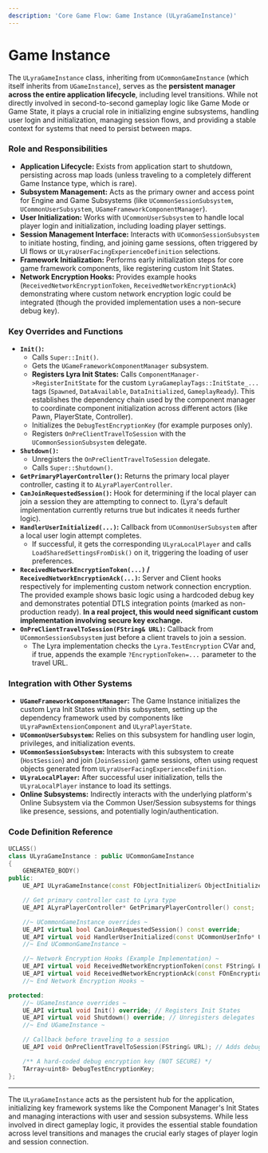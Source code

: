 ```yaml
---
description: 'Core Game Flow: Game Instance (ULyraGameInstance)'
---
```


# Game Instance

The `ULyraGameInstance` class, inheriting from `UCommonGameInstance` (which itself inherits from `UGameInstance`), serves as the **persistent manager across the entire application lifecycle**, including level transitions. While not directly involved in second-to-second gameplay logic like Game Mode or Game State, it plays a crucial role in initializing engine subsystems, handling user login and initialization, managing session flows, and providing a stable context for systems that need to persist between maps.

### Role and Responsibilities

* **Application Lifecycle:** Exists from application start to shutdown, persisting across map loads (unless traveling to a completely different Game Instance type, which is rare).
* **Subsystem Management:** Acts as the primary owner and access point for Engine and Game Subsystems (like `UCommonSessionSubsystem`, `UCommonUserSubsystem`, `UGameFrameworkComponentManager`).
* **User Initialization:** Works with `UCommonUserSubsystem` to handle local player login and initialization, including loading player settings.
* **Session Management Interface:** Interacts with `UCommonSessionSubsystem` to initiate hosting, finding, and joining game sessions, often triggered by UI flows or `ULyraUserFacingExperienceDefinition` selections.
* **Framework Initialization:** Performs early initialization steps for core game framework components, like registering custom Init States.
* **Network Encryption Hooks:** Provides example hooks (`ReceivedNetworkEncryptionToken`, `ReceivedNetworkEncryptionAck`) demonstrating where custom network encryption logic could be integrated (though the provided implementation uses a non-secure debug key).

### Key Overrides and Functions

* **`Init()`:**
  * Calls `Super::Init()`.
  * Gets the `UGameFrameworkComponentManager` subsystem.
  * **Registers Lyra Init States:** Calls `ComponentManager->RegisterInitState` for the custom `LyraGameplayTags::InitState_...` tags (`Spawned`, `DataAvailable`, `DataInitialized`, `GameplayReady`). This establishes the dependency chain used by the component manager to coordinate component initialization across different actors (like Pawn, PlayerState, Controller).
  * Initializes the `DebugTestEncryptionKey` (for example purposes only).
  * Registers `OnPreClientTravelToSession` with the `UCommonSessionSubsystem` delegate.
* **`Shutdown()`:**
  * Unregisters the `OnPreClientTravelToSession` delegate.
  * Calls `Super::Shutdown()`.
* **`GetPrimaryPlayerController()`:** Returns the primary local player controller, casting it to `ALyraPlayerController`.
* **`CanJoinRequestedSession()`:** Hook for determining if the local player can join a session they are attempting to connect to. (Lyra's default implementation currently returns true but indicates it needs further logic).
* **`HandlerUserInitialized(...)`:** Callback from `UCommonUserSubsystem` after a local user login attempt completes.
  * If successful, it gets the corresponding `ULyraLocalPlayer` and calls `LoadSharedSettingsFromDisk()` on it, triggering the loading of user preferences.
* **`ReceivedNetworkEncryptionToken(...)` / `ReceivedNetworkEncryptionAck(...)`:** Server and Client hooks respectively for implementing custom network connection encryption. The provided example shows basic logic using a hardcoded debug key and demonstrates potential DTLS integration points (marked as non-production ready). **In a real project, this would need significant custom implementation involving secure key exchange.**
* **`OnPreClientTravelToSession(FString& URL)`:** Callback from `UCommonSessionSubsystem` just before a client travels to join a session.
  * The Lyra implementation checks the `Lyra.TestEncryption` CVar and, if true, appends the example `?EncryptionToken=...` parameter to the travel URL.

### Integration with Other Systems

* **`UGameFrameworkComponentManager`:** The Game Instance initializes the custom Lyra Init States within this subsystem, setting up the dependency framework used by components like `ULyraPawnExtensionComponent` and `ULyraPlayerState`.
* **`UCommonUserSubsystem`:** Relies on this subsystem for handling user login, privileges, and initialization events.
* **`UCommonSessionSubsystem`:** Interacts with this subsystem to create (`HostSession`) and join (`JoinSession`) game sessions, often using request objects generated from `ULyraUserFacingExperienceDefinition`.
* **`ULyraLocalPlayer`:** After successful user initialization, tells the `ULyraLocalPlayer` instance to load its settings.
* **Online Subsystems:** Indirectly interacts with the underlying platform's Online Subsystem via the Common User/Session subsystems for things like presence, sessions, and potentially login/authentication.

### Code Definition Reference

```cpp
UCLASS()
class ULyraGameInstance : public UCommonGameInstance
{
	GENERATED_BODY()
public:
	UE_API ULyraGameInstance(const FObjectInitializer& ObjectInitializer = FObjectInitializer::Get());

	// Get primary controller cast to Lyra type
	UE_API ALyraPlayerController* GetPrimaryPlayerController() const;

	//~ UCommonGameInstance overrides ~
	UE_API virtual bool CanJoinRequestedSession() const override;
	UE_API virtual void HandlerUserInitialized(const UCommonUserInfo* UserInfo, bool bSuccess, FText Error, ECommonUserPrivilege RequestedPrivilege, ECommonUserOnlineContext OnlineContext) override;
	//~ End UCommonGameInstance ~

	//~ Network Encryption Hooks (Example Implementation) ~
	UE_API virtual void ReceivedNetworkEncryptionToken(const FString& EncryptionToken, const FOnEncryptionKeyResponse& Delegate) override;
	UE_API virtual void ReceivedNetworkEncryptionAck(const FOnEncryptionKeyResponse& Delegate) override;
	//~ End Network Encryption Hooks ~

protected:
	//~ UGameInstance overrides ~
	UE_API virtual void Init() override; // Registers Init States
	UE_API virtual void Shutdown() override; // Unregisters delegates
	//~ End UGameInstance ~

	// Callback before traveling to a session
	UE_API void OnPreClientTravelToSession(FString& URL); // Adds debug encryption token

	/** A hard-coded debug encryption key (NOT SECURE) */
	TArray<uint8> DebugTestEncryptionKey;
};
```

***

The `ULyraGameInstance` acts as the persistent hub for the application, initializing key framework systems like the Component Manager's Init States and managing interactions with user and session subsystems. While less involved in direct gameplay logic, it provides the essential stable foundation across level transitions and manages the crucial early stages of player login and session connection.
